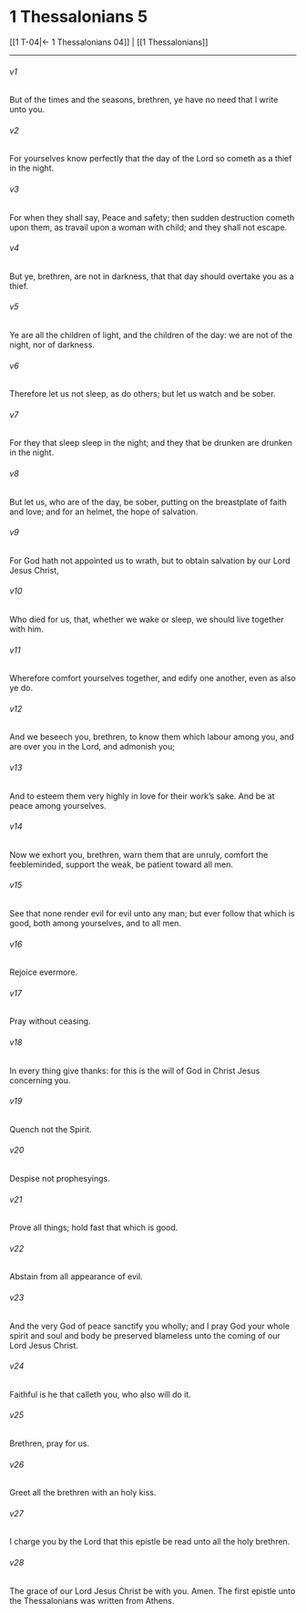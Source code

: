 # 1 Thessalonians 5

[[1 T-04|← 1 Thessalonians 04]] | [[1 Thessalonians]]
***

###### v1
But of the times and the seasons, brethren, ye have no need that I write unto you.
###### v2
For yourselves know perfectly that the day of the Lord so cometh as a thief in the night.
###### v3
For when they shall say, Peace and safety; then sudden destruction cometh upon them, as travail upon a woman with child; and they shall not escape.
###### v4
But ye, brethren, are not in darkness, that that day should overtake you as a thief.
###### v5
Ye are all the children of light, and the children of the day: we are not of the night, nor of darkness.
###### v6
Therefore let us not sleep, as do others; but let us watch and be sober.
###### v7
For they that sleep sleep in the night; and they that be drunken are drunken in the night.
###### v8
But let us, who are of the day, be sober, putting on the breastplate of faith and love; and for an helmet, the hope of salvation.
###### v9
For God hath not appointed us to wrath, but to obtain salvation by our Lord Jesus Christ,
###### v10
Who died for us, that, whether we wake or sleep, we should live together with him.
###### v11
Wherefore comfort yourselves together, and edify one another, even as also ye do.
###### v12
And we beseech you, brethren, to know them which labour among you, and are over you in the Lord, and admonish you;
###### v13
And to esteem them very highly in love for their work’s sake. And be at peace among yourselves.
###### v14
Now we exhort you, brethren, warn them that are unruly, comfort the feebleminded, support the weak, be patient toward all men. 
###### v15
See that none render evil for evil unto any man; but ever follow that which is good, both among yourselves, and to all men. 
###### v16
Rejoice evermore.
###### v17
Pray without ceasing.
###### v18
In every thing give thanks: for this is the will of God in Christ Jesus concerning you.
###### v19
Quench not the Spirit.
###### v20
Despise not prophesyings.
###### v21
Prove all things; hold fast that which is good.
###### v22
Abstain from all appearance of evil.
###### v23
And the very God of peace sanctify you wholly; and I pray God your whole spirit and soul and body be preserved blameless unto the coming of our Lord Jesus Christ.
###### v24
Faithful is he that calleth you, who also will do it.
###### v25
Brethren, pray for us.
###### v26
Greet all the brethren with an holy kiss.
###### v27
I charge you by the Lord that this epistle be read unto all the holy brethren.
###### v28
The grace of our Lord Jesus Christ be with you. Amen.  The first epistle unto the Thessalonians was written from Athens. 
